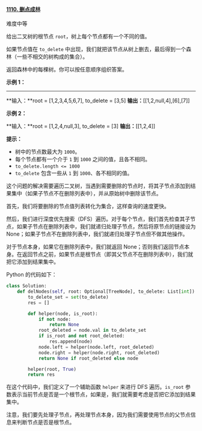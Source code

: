 #### [1110. 删点成林](https://leetcode.cn/problems/delete-nodes-and-return-forest/)

难度中等

给出二叉树的根节点 `root`，树上每个节点都有一个不同的值。

如果节点值在 `to_delete` 中出现，我们就把该节点从树上删去，最后得到一个森林（一些不相交的树构成的集合）。

返回森林中的每棵树。你可以按任意顺序组织答案。

**示例 1：**

****

**输入：**root = [1,2,3,4,5,6,7], to_delete = [3,5]
**输出：**[[1,2,null,4],[6],[7]]

**示例 2：**

**输入：**root = [1,2,4,null,3], to_delete = [3]
**输出：**[[1,2,4]]

**提示：**

- 树中的节点数最大为 `1000`。
- 每个节点都有一个介于 `1` 到 `1000` 之间的值，且各不相同。
- `to_delete.length <= 1000`
- `to_delete` 包含一些从 `1` 到 `1000`、各不相同的值。

这个问题的解决需要遍历二叉树，当遇到需要删除的节点时，将其子节点添加到结果集中（如果子节点不在删除列表中），并从原始树中删除该节点。

首先，我们将要删除的节点值列表转化为集合，这样查询的速度更快。

然后，我们进行深度优先搜索（DFS）遍历。对于每个节点，我们首先检查其子节点，如果子节点在删除列表中，我们就递归处理子节点，然后将原节点的链接设为 None；如果子节点不在删除列表中，我们就递归处理子节点但不做其他操作。

对于节点本身，如果它在删除列表中，我们就返回 None；否则我们返回节点本身。在返回节点之前，如果节点是根节点（即其父节点不在删除列表中），我们就把它添加到结果集中。

Python 的代码如下：

```python
class Solution:
    def delNodes(self, root: Optional[TreeNode], to_delete: List[int]) -> List[TreeNode]:
        to_delete_set = set(to_delete)
        res = []

        def helper(node, is_root):
            if not node:
                return None
            root_deleted = node.val in to_delete_set
            if is_root and not root_deleted:
                res.append(node)
            node.left = helper(node.left, root_deleted)
            node.right = helper(node.right, root_deleted)
            return None if root_deleted else node

        helper(root, True)
        return res
```

在这个代码中，我们定义了一个辅助函数 `helper` 来进行 DFS 遍历。`is_root` 参数表示当前节点是否是一个根节点，如果是，我们就需要考虑是否把它添加到结果集中。

注意，我们要先处理子节点，再处理节点本身，因为我们需要使用节点的父节点信息来判断节点是否是根节点。